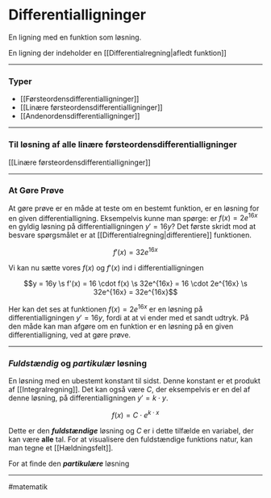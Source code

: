 
# Differentialligninger
En ligning med en funktion som løsning.

En ligning der indeholder en [[Differentialregning|afledt funktion]]

---
### Typer
- [[Førsteordensdifferentialligninger]]
- [[Linære førsteordensdifferentialligninger]]
- [[Andenordensdifferentialligninger]]

---
 
### Til løsning af alle linære førsteordensdifferentialligninger
[[Linære førsteordensdifferentialligninger]]


---

### At Gøre Prøve

At gøre prøve er en måde at teste om en bestemt funktion, er en løsning for en given differentialligning. Eksempelvis kunne man spørge: er $f(x) = 2e^{16x}$ en gyldig løsning på differentialligningen $y' = 16y$? Det første skridt mod at besvare spørgsmålet er at [[Differentialregning|differentiere]] funktionen.


$$f'(x)=32e^{16x}$$

Vi kan nu sætte vores $f(x)$ og $f'(x)$ ind i differentialligningen

$$y = 16y  \s f'(x) = 16 \cdot f(x) \s 32e^{16x} = 16 \cdot 2e^{16x} \s 32e^{16x} = 32e^{16x}$$

Her kan det ses at funktionen $f(x) = 2e^{16x}$ er en løsning på differentialligningen $y'=16y$, fordi at at vi ender med et sandt udtryk. På den måde kan man afgøre om en funktion er en løsning på en given differentialligning, ved at gøre prøve.

---

### *Fuldstændig* og *partikulær* løsning
En løsning med en ubestemt konstant til sidst. Denne konstant er et produkt af [[Integralregning]]. Det kan også være $C$, der eksempelvis er en del af denne løsning, på differentialligningen $y'=k \cdot y$.

$$f(x)=C \cdot e^{k \cdot x}$$

Dette er den ***fuldstændige*** løsning og $C$ er i dette tilfælde en variabel, der kan være **alle** tal. For at visualisere den fuldstændige funktions natur, kan man tegne et [[Hældningsfelt]].

For at finde den ***partikulære*** løsning


---
#matematik 

